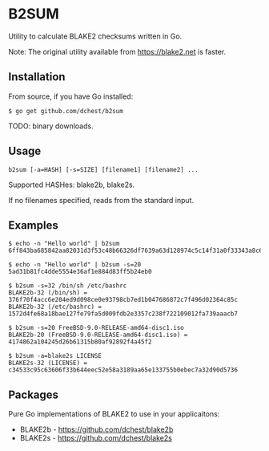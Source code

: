 B2SUM
=====

Utility to calculate BLAKE2 checksums written in Go.

Note: The original utility available from https://blake2.net is faster.

Installation
------------

From source, if you have Go installed:

	$ go get github.com/dchest/b2sum

TODO: binary downloads.

Usage
-----

	b2sum [-a=HASH] [-s=SIZE] [filename1] [filename2] ...

Supported HASHes: blake2b, blake2s.

If no filenames specified, reads from the standard input.


Examples
--------

	$ echo -n "Hello world" | b2sum
	6ff843ba685842aa82031d3f53c48b66326df7639a63d128974c5c14f31a0f33343a8c65551134ed1ae0f2b0dd2bb495dc81039e3eeb0aa1bb0388bbeac29183

	$ echo -n "Hello world" | b2sum -s=20
	5ad31b81fc4dde5554e36af1e884d83ff5b24eb0

	$ b2sum -s=32 /bin/sh /etc/bashrc 
	BLAKE2b-32 (/bin/sh) = 376f70f4acc6e204ed9d098ce0e93798cb7ed1b047686872c7f496d02364c85c
	BLAKE2b-32 (/etc/bashrc) = 1572d4fe68a18bae127fe79fa5d009fdb2e3357c238f722109012fa739aaacb7

	$ b2sum -s=20 FreeBSD-9.0-RELEASE-amd64-disc1.iso
	BLAKE2b-20 (FreeBSD-9.0-RELEASE-amd64-disc1.iso) = 4174862a104245d26b61315b80af92892f4a45f2

	$ b2sum -a=blake2s LICENSE
	BLAKE2s-32 (LICENSE) = c34533c95c63606f33b644eec52e58a3189aa65e133755b0ebec7a32d90d5736


Packages
--------

Pure Go implementations of BLAKE2 to use in your applicaitons:

  * BLAKE2b - https://github.com/dchest/blake2b
  * BLAKE2s - https://github.com/dchest/blake2s
